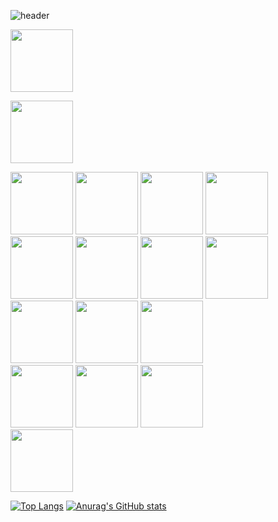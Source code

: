 
![header](https://capsule-render.vercel.app/api?type=rect&height=300&color=fcb103&text=ttugbaegi0521&fontColor=ffffff&desc=MinJun%20Oh&descAlign=50&descAlignY=66)

<div>
  <a href="https://www.instagram.com/ttugbaegi0521/" target="_blank"><img src="https://img.shields.io/badge/instagram-E4405F?style=flat-square&logo=instagram&logoColor=white" style="width:100px;"/></a>

  <a href="sjalunch.com" target="_blank"><img src="https://img.shields.io/badge/website-000000?style=for-the-badge&logo=About.me&logoColor=white" style="width:100px;"/></a>

  <img src="https://img.shields.io/badge/mac%20os-000000?style=for-the-badge&logo=apple&logoColor=white" style="width:100px;"/>
  <img src="https://img.shields.io/badge/Windows-0078D6?style=for-the-badge&logo=windows&logoColor=white" style="width:100px;"/>

  
  <img src="https://img.shields.io/badge/Python-3776AB?style=for-the-badge&logo=python&logoColor=white" style="width:100px;"/>
  <img src="https://img.shields.io/badge/HTML-239120?style=for-the-badge&logo=html5&logoColor=white" style="width:100px;"/>
  <img src="https://img.shields.io/badge/JavaScript-F7DF1E?style=for-the-badge&logo=JavaScript&logoColor=white" style="width:100px;"/>
  <img src="https://img.shields.io/badge/Node.js-43853D?style=for-the-badge&logo=node.js&logoColor=white" style="width:100px;"/>
  <img src="https://img.shields.io/badge/React-20232A?style=for-the-badge&logo=react&logoColor=61DAFB" style="width:100px;"/>
  <img src="https://img.shields.io/badge/MongoDB-4EA94B?style=for-the-badge&logo=mongodb&logoColor=white" style="width:100px;"/>
  <img src="https://img.shields.io/badge/Amazon_AWS-232F3E?style=for-the-badge&logo=amazon-aws&logoColor=white" style="width:100px;"/>
  <img src="https://img.shields.io/badge/Next.js-000?logo=nextdotjs&logoColor=fff&style=for-the-badge" style="width:100px;"/>
  <img src="https://img.shields.io/badge/npm-CB3837?style=for-the-badge&logo=npm&logoColor=white" style="width:100px;"/>
<br/>
  <img src="https://img.shields.io/badge/Visual_Studio_Code-0078D4?style=for-the-badge&logo=visual%20studio%20code&logoColor=white" style="width:100px;"/>
  <img src="https://img.shields.io/badge/NeoVim-%2357A143.svg?&style=for-the-badge&logo=neovim&logoColor=white" style="width:100px;"/>
<img src="https://img.shields.io/badge/iTerm2-000000?style=for-the-badge&logo=iterm2&logoColor=white" style="width:100px;"/>
<br/>
<img src="https://img.shields.io/badge/Google_chrome-4285F4?style=for-the-badge&logo=Google-chrome&logoColor=white" style="width:100px;"/>


  
</div>


[![Top Langs](https://github-readme-stats.vercel.app/api/top-langs/?username=ttugbaegi0521)](https://github.com/anuraghazra/github-readme-stats)
[![Anurag's GitHub stats](https://github-readme-stats.vercel.app/api?username=ttugbaegi0521)](https://github.com/anuraghazra/github-readme-stats)

<!---
[![Hits](https://hits.seeyoufarm.com/api/count/incr/badge.svg?url=https%3A%2F%2Fgithub.com%2Fttugbaegi0521%2F&count_bg=%2379C83D&title_bg=%23555555&icon=&icon_color=%23E7E7E7&title=hits&edge_flat=false)](https://hits.seeyoufarm.com)
---->

<!---
ttugbaegi0521/ttugbaegi0521 is a ✨ special ✨ repository because its `README.md` (this file) appears on your GitHub profile.
You can click the Preview link to take a look at your changes.
--->
